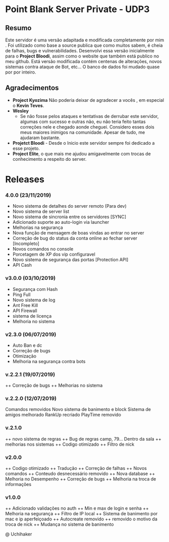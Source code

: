 # Point Blank Server Private - UDP3

## Resumo
Este servidor é uma versão adapitada e modificada completamente por mim .  Foi utilizado como base a source publica que como muitos sabem, é cheia de falhas, bugs e vulnerabilidades. 
Desenvolvi essa versão inicialmente para o  **Project Bloodi**, assim como o website que também está publico no meu github.
Está versão modificada contém centenas de alterações, novos sistemas contra ataque de Bot, etc... O banco de dados foi mudado quase por por inteiro. 

## Agradecimentos
- **Project Kyozima** Não poderia deixar de agradecer a vocês , em especial o **Kevin Teves**.
- **Wesley** 
	- Se não fosse pelos ataques e tentativas de derrubar este servidor, algumas com sucesso e outras não, eu não teria feito tantas correções nele e chegado aonde cheguei.  Considero esses dois meus maiores inimigos na comunidade. Apesar de tudo, me ajudaram bastante. 
- **Projetct Bloodi** - Desde o Inicio este servidor sempre foi dedicado a esse projeto. 
- **Project Elite**, o que mais me ajudou amigavelmente com trocas de conhecimento a respeito do server. 

# Releases
### 4.0.0 (23/11/2019)
- Novo sistema de detalhes do server remoto (Para dev)
- Novo sistema de server list
- Novo sistema de sincronia entre os servidores [SYNC]
- Adicionado suporte ao auto-login via launcher
- Melhorias na segurança
- Nova função de mensagem de boas vindas ao entrar no server
- Correção de bug do status da conta online ao fechar server [Incompleto]
- Novos comandos no console
- Porcetagem de XP dos vip configuravel
- Novo sistema de segurança das portas [Protection API]
- API Cash 
### v3.0.0 (03/10/2019)
- Segurança com Hash
- Ping Full
- Novo sistema de log
- Ant Free Kill
- API Firewall
- sistema de licença
- Melhoria no sistema
### v2.3.0 (06/07/2019)
- Auto Ban e dc
- Correção de bugs
- Otimização
- Melhoria na segurança contra bots
### v.2.2.1 (19/07/2019)
++ Correção de bugs
++ Melhorias no sistema
### v.2.2.0 (12/07/2019)
Comandos removidos
Novo sistema de banimento e block
Sistema de amigos melhorado
RankUp recriado
PlayTime removido
### v.2.1.0
++ novo sistema de regras
++ Bug de regras camp, 79... Dentro da sala
++ melhorias nos sistemas
++ Codigo otimizado
++ Filtro de nick
### v2.0.0
++ Codigo otimizado
++ Tradução
++ Correção de falhas
++ Novos comandos
++ Conteudo desnecessário removido
++ Nova database
++ Melhoria no Desempenho
++ Correção de bugs
++ Melhoria na troca de informações
### v1.0.0
++ Adicionado validações no auth
++ Min e max de login e senha
++ Melhoria na segurança
++ Filtro de IP local
++ Sistema de banimento por mac e ip aperfeiçoado
++ Autocreate removido
++ removido o motivo da troca de nick
++ Mudança no sistema de banimento

@ Uchihaker